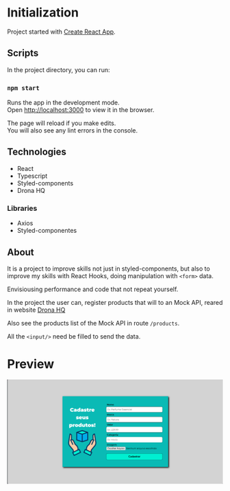 # Initialization
Project started with [Create React App](https://github.com/facebook/create-react-app).

## Scripts
In the project directory, you can run:

### `npm start`

Runs the app in the development mode.\
Open [http://localhost:3000](http://localhost:3000) to view it in the browser.

The page will reload if you make edits.\
You will also see any lint errors in the console.

## Technologies
- React
- Typescript
- Styled-components
- Drona HQ

### Libraries
- Axios
- Styled-componentes

## About
It is a project to improve skills not just in styled-components, but also to improve my skills with React Hooks, doing manipulation with `<form>` data.

Envisiousing performance and code that not repeat yourself.

In the project the user can, register products that will to an Mock API, reared in website [Drona HQ](https://apigenerator.dronahq.com/)

Also see the products list of the Mock API in route `/products`.

All the `<input/>` need be filled to send the data.

# Preview
<img src='./src/assets/preview-project.png' alt='photo-preview-home'/>